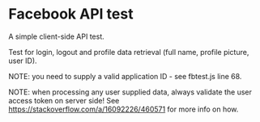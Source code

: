 # Facebook API test

A simple client-side API test.

Test for login, logout and profile data retrieval (full name, profile picture, user ID).

NOTE: you need to supply a valid application ID - see fbtest.js line 68.

NOTE: when processing any user supplied data, always validate the user access token on server side! See https://stackoverflow.com/a/16092226/460571 for more info on how.
